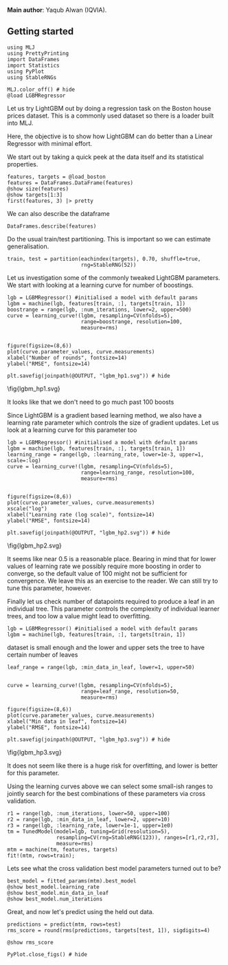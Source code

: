 <!--This file was generated, do not modify it.-->
**Main author**: Yaqub Alwan (IQVIA).

## Getting started

```julia:ex1
using MLJ
using PrettyPrinting
import DataFrames
import Statistics
using PyPlot
using StableRNGs

MLJ.color_off() # hide
@load LGBMRegressor
```

Let us try LightGBM out by doing a regression task on the Boston house prices dataset.
This is a commonly used dataset so there is a loader built into MLJ.

Here, the objective is to show how LightGBM can do better than a Linear Regressor
with minimal effort.

We start out by taking a quick peek at the data itself and its statistical properties.

```julia:ex2
features, targets = @load_boston
features = DataFrames.DataFrame(features)
@show size(features)
@show targets[1:3]
first(features, 3) |> pretty
```

We can also describe the dataframe

```julia:ex3
DataFrames.describe(features)
```

Do the usual train/test partitioning. This is important so we can estimate generalisation.

```julia:ex4
train, test = partition(eachindex(targets), 0.70, shuffle=true,
                        rng=StableRNG(52))
```

Let us investigation some of the commonly tweaked LightGBM parameters. We start with looking at a learning curve for number of boostings.

```julia:ex5
lgb = LGBMRegressor() #initialised a model with default params
lgbm = machine(lgb, features[train, :], targets[train, 1])
boostrange = range(lgb, :num_iterations, lower=2, upper=500)
curve = learning_curve!(lgbm, resampling=CV(nfolds=5),
                        range=boostrange, resolution=100,
                        measure=rms)


figure(figsize=(8,6))
plot(curve.parameter_values, curve.measurements)
xlabel("Number of rounds", fontsize=14)
ylabel("RMSE", fontsize=14)

plt.savefig(joinpath(@OUTPUT, "lgbm_hp1.svg")) # hide
```

\fig{lgbm_hp1.svg}

It looks like that we don't need to go much past 100 boosts

Since LightGBM is a gradient based learning method, we also have a learning rate parameter which controls the size of gradient updates.
Let us look at a learning curve for this parameter too

```julia:ex6
lgb = LGBMRegressor() #initialised a model with default params
lgbm = machine(lgb, features[train, :], targets[train, 1])
learning_range = range(lgb, :learning_rate, lower=1e-3, upper=1, scale=:log)
curve = learning_curve!(lgbm, resampling=CV(nfolds=5),
                        range=learning_range, resolution=100,
                        measure=rms)


figure(figsize=(8,6))
plot(curve.parameter_values, curve.measurements)
xscale("log")
xlabel("Learning rate (log scale)", fontsize=14)
ylabel("RMSE", fontsize=14)

plt.savefig(joinpath(@OUTPUT, "lgbm_hp2.svg")) # hide
```

\fig{lgbm_hp2.svg}

It seems like near 0.5 is a reasonable place. Bearing in mind that for lower
values of learning rate we possibly require more boosting in order to converge, so the default
value of 100 might not be sufficient for convergence. We leave this as an exercise to the reader.
We can still try to tune this parameter, however.

Finally let us check number of datapoints required to produce a leaf in an individual tree. This parameter
controls the complexity of individual learner trees, and too low a value might lead to overfitting.

```julia:ex7
lgb = LGBMRegressor() #initialised a model with default params
lgbm = machine(lgb, features[train, :], targets[train, 1])
```

dataset is small enough and the lower and upper sets the tree to have certain number of leaves

```julia:ex8
leaf_range = range(lgb, :min_data_in_leaf, lower=1, upper=50)


curve = learning_curve!(lgbm, resampling=CV(nfolds=5),
                        range=leaf_range, resolution=50,
                        measure=rms)

figure(figsize=(8,6))
plot(curve.parameter_values, curve.measurements)
xlabel("Min data in leaf", fontsize=14)
ylabel("RMSE", fontsize=14)

plt.savefig(joinpath(@OUTPUT, "lgbm_hp3.svg")) # hide
```

\fig{lgbm_hp3.svg}

It does not seem like there is a huge risk for overfitting, and lower is better for this parameter.

Using the learning curves above we can select some small-ish ranges to jointly search for the best
combinations of these parameters via cross validation.

```julia:ex9
r1 = range(lgb, :num_iterations, lower=50, upper=100)
r2 = range(lgb, :min_data_in_leaf, lower=2, upper=10)
r3 = range(lgb, :learning_rate, lower=1e-1, upper=1e0)
tm = TunedModel(model=lgb, tuning=Grid(resolution=5),
                resampling=CV(rng=StableRNG(123)), ranges=[r1,r2,r3],
                measure=rms)
mtm = machine(tm, features, targets)
fit!(mtm, rows=train);
```

Lets see what the cross validation best model parameters turned out to be?

```julia:ex10
best_model = fitted_params(mtm).best_model
@show best_model.learning_rate
@show best_model.min_data_in_leaf
@show best_model.num_iterations
```

Great, and now let's predict using the held out data.

```julia:ex11
predictions = predict(mtm, rows=test)
rms_score = round(rms(predictions, targets[test, 1]), sigdigits=4)

@show rms_score

PyPlot.close_figs() # hide
```

